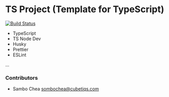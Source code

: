 # TS Project (Template for TypeScript)

[![Build Status](https://dci.osa.cubetiqs.com/api/badges/CUBETIQ/ts-project/status.svg)](https://dci.osa.cubetiqs.com/CUBETIQ/ts-project)

- TypeScript
- TS Node Dev
- Husky
- Prettier
- ESLint

...

### Contributors
- Sambo Chea <sombochea@cubetiqs.com>